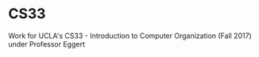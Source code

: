 # CS33
Work for UCLA's CS33 - Introduction to Computer Organization (Fall 2017) under Professor Eggert
